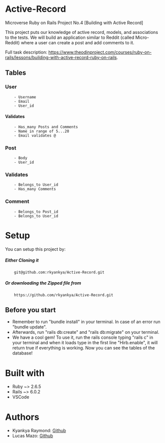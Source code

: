 # **Active-Record**
Microverse Ruby on Rails Project No.4 [Building with Active Record]

This project puts our knowledge of active record, models, and associations to the tests. We will build an application similar to Reddit (called Micro-Reddit) where a user can create a post and add comments to it.

Full task description: https://www.theodinproject.com/courses/ruby-on-rails/lessons/building-with-active-record-ruby-on-rails.

## Tables
###  **User**
		- Username
		- Email
		- User_id
#### Validates 
		- Has_many Posts and Comments
		- Name in range of 5...20
		- Email validates @

###    **Post**
		- Body
		- User_id

###   **Validates**
		- Belongs_to User_id
		- Has_many Comments
    
### Comment
		- Belongs_to Post_id
		- Belongs_to User_id

# Setup
You can setup this project by:
##### Either Cloning it   
        git@github.com:rkyankya/Active-Record.git
		
##### Or downloading the Zipped file from    
        https://github.com/rkyankya/Active-Record.git

## Before you start

- Remember to run "bundle install" in your terminal. In case of an error run "bundle update".
- Afterwards, run "rails db:create" and "rails db:migrate" on your terminal.
- We have a cool gem! To use it, run the rails console typing "rails c" in your terminal and when it loads type in the first line "Hirb.enable", it will return true if everything is working. Now you can see the tables of the database!

# Built with

- Ruby ~> 2.6.5
- Rails ~> 6.0.2
- VSCode

# Authors

- Kyankya Raymond: [Github](https://github.com/rkyankya)
- Lucas Mazo: [Github](https://github.com/lucasmazo32)